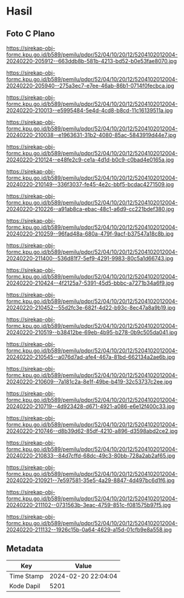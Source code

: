 # Hasil

## Foto C Plano

https://sirekap-obj-formc.kpu.go.id/b589/pemilu/pdpr/52/04/10/20/12/5204102012004-20240220-205912--663ddb8b-581b-4213-bd52-b0e53fae8070.jpg

https://sirekap-obj-formc.kpu.go.id/b589/pemilu/pdpr/52/04/10/20/12/5204102012004-20240220-205940--275a3ec7-e7ee-46ab-86b1-0714f0fecbca.jpg

https://sirekap-obj-formc.kpu.go.id/b589/pemilu/pdpr/52/04/10/20/12/5204102012004-20240220-210013--e5995484-5e4d-4cd8-b8cd-11c16139511a.jpg

https://sirekap-obj-formc.kpu.go.id/b589/pemilu/pdpr/52/04/10/20/12/5204102012004-20240220-210038--e1963631-31b2-4080-85ac-5843919d44e7.jpg

https://sirekap-obj-formc.kpu.go.id/b589/pemilu/pdpr/52/04/10/20/12/5204102012004-20240220-210124--e48fe2c9-ce1a-4d1d-b0c9-c0bad4e0165a.jpg

https://sirekap-obj-formc.kpu.go.id/b589/pemilu/pdpr/52/04/10/20/12/5204102012004-20240220-210149--336f3037-fe45-4e2c-bbf5-bcdac4271509.jpg

https://sirekap-obj-formc.kpu.go.id/b589/pemilu/pdpr/52/04/10/20/12/5204102012004-20240220-210226--a91ab8ca-ebac-48c1-a6d9-cc221bdef380.jpg

https://sirekap-obj-formc.kpu.go.id/b589/pemilu/pdpr/52/04/10/20/12/5204102012004-20240220-210259--96fad48a-680a-479f-9acf-b37547a18c8b.jpg

https://sirekap-obj-formc.kpu.go.id/b589/pemilu/pdpr/52/04/10/20/12/5204102012004-20240220-211400--536d81f7-5ef9-4291-9983-80c5a1d66743.jpg

https://sirekap-obj-formc.kpu.go.id/b589/pemilu/pdpr/52/04/10/20/12/5204102012004-20240220-210424--4f2125a7-5391-45d5-bbbc-a7271b34a6f9.jpg

https://sirekap-obj-formc.kpu.go.id/b589/pemilu/pdpr/52/04/10/20/12/5204102012004-20240220-210452--55d2fc3e-682f-4d22-b93c-8ec47a8a9b19.jpg

https://sirekap-obj-formc.kpu.go.id/b589/pemilu/pdpr/52/04/10/20/12/5204102012004-20240220-210519--b38412be-69eb-4b95-b278-0b9c505da041.jpg

https://sirekap-obj-formc.kpu.go.id/b589/pemilu/pdpr/52/04/10/20/12/5204102012004-20240220-210545--a076d7ad-afe4-467a-81bd-662134a2ae6b.jpg

https://sirekap-obj-formc.kpu.go.id/b589/pemilu/pdpr/52/04/10/20/12/5204102012004-20240220-210609--7a181c2a-8e1f-49be-b419-32c53737c2ee.jpg

https://sirekap-obj-formc.kpu.go.id/b589/pemilu/pdpr/52/04/10/20/12/5204102012004-20240220-210719--4d923428-d671-4921-a086-e6e12f400c33.jpg

https://sirekap-obj-formc.kpu.go.id/b589/pemilu/pdpr/52/04/10/20/12/5204102012004-20240220-210746--d8b39d62-85df-4210-a896-d3598abd2ce2.jpg

https://sirekap-obj-formc.kpu.go.id/b589/pemilu/pdpr/52/04/10/20/12/5204102012004-20240220-210833--84d7cffd-68dc-49c3-80bb-728a2ab2af65.jpg

https://sirekap-obj-formc.kpu.go.id/b589/pemilu/pdpr/52/04/10/20/12/5204102012004-20240220-210921--7e597581-35e5-4a29-8847-4d497bc6d1f6.jpg

https://sirekap-obj-formc.kpu.go.id/b589/pemilu/pdpr/52/04/10/20/12/5204102012004-20240220-211102--0731563b-3eac-4759-851c-f081575b97f5.jpg

https://sirekap-obj-formc.kpu.go.id/b589/pemilu/pdpr/52/04/10/20/12/5204102012004-20240220-211132--1926c15b-0a64-4629-a15d-01cfb9e8a558.jpg


## Metadata

| Key        | Value               |
| ---------- | ------------------- |
| Time Stamp | 2024-02-20 22:04:04 |
| Kode Dapil | 5201                |



